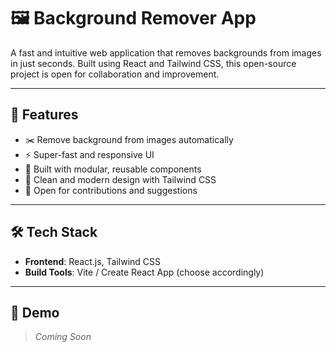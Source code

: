# 🖼️ Background Remover App

A fast and intuitive web application that removes backgrounds from images in just seconds. Built using React and Tailwind CSS, this open-source project is open for collaboration and improvement.

---

## 🚀 Features

- ✂️ Remove background from images automatically
- ⚡ Super-fast and responsive UI
- 🧩 Built with modular, reusable components
- 🎨 Clean and modern design with Tailwind CSS
- 💬 Open for contributions and suggestions

---

## 🛠️ Tech Stack

- **Frontend**: React.js, Tailwind CSS
- **Build Tools**: Vite / Create React App (choose accordingly)

---

## 📸 Demo

> _Coming Soon_  

